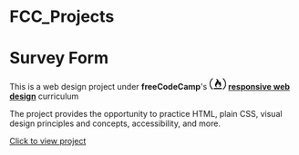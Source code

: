 # FCC_Projects

# Survey Form

This is a web design project under **freeCodeCamp**'s
[<img src='https://github.com/dewslyse/FCC_Projects/blob/main/personal-portfolio-webpage/freeCodeCampLogo.svg' alt='freecodecamp' height='20'>](https://www.freecodecamp.org/)
[**responsive web design**](https://www.freecodecamp.org/learn/responsive-web-design/) curriculum

The project provides the opportunity to practice HTML, plain CSS, visual design principles and concepts, accessibility, and more.

[Click to view project](https://dewslyse.github.io/FCC_Projects/survey-form/)

<!-- <br>

I had to fulfill these [Project requirements](https://www.freecodecamp.org/learn/responsive-web-design/responsive-web-design-projects/build-a-survey-form) in order to pass.

##### Click on the image below to view _survey form_

<br>

## Technologies
* <img src='https://www.flaticon.com/svg/vstatic/svg/1216/1216733.svg?token=exp=1616001194~hmac=7c009330d0ad48bad63d71be0903062a' alt='HTML' height='20'> HTML
* <img src='https://www.flaticon.com/svg/vstatic/svg/732/732190.svg?token=exp=1616001992~hmac=6e1a0f871e685ce3ba0cc58e3ce7ea1d' alt='CSS' height='20'> CSS 


<br>

[<img src="https://github.com/dewslyse/personal-portfolio-webpage/blob/main/survey-form.jpg" alt="survey form">](https://codepen.io/dewslyse/full/jOVOeJa) -->
